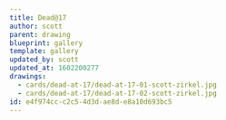 ```yaml
---
title: Dead@17
author: scott
parent: drawing
blueprint: gallery
template: gallery
updated_by: scott
updated_at: 1602200277
drawings:
  - cards/dead-at-17/dead-at-17-01-scott-zirkel.jpg
  - cards/dead-at-17/dead-at-17-02-scott-zirkel.jpg
id: e4f974cc-c2c5-4d3d-ae8d-e8a10d693bc5
---
```

